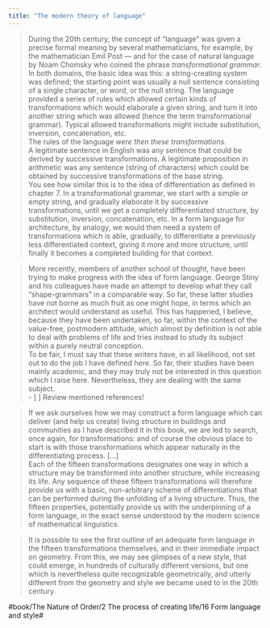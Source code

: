 ```yaml
---
title: "The modern theory of language"
---
```


> During the 20th century, the concept of “language” was given a precise formal meaning by several mathematicians, for example, by the mathematician Emil Post — and for the case of natural language by Noam Chomsky who coined the phrase *transformational grammar*. In both domains, the basic idea was this: a string-creating system was defined; the starting point was usually a null sentence consisting of a single character, or word, or the null string. The language provided a series of rules which allowed certain kinds of transformations which would elaborate a given string, and turn it into another string which was allowed (hence the term transformational grammar). Typical allowed transformations might include substitution, inversion, concatenation, etc.  
> The rules of the language *were then these transformations*.   
> A legitimate sentence in English was any sentence that could be derived by successive transformations. A legitimate proposition in arithmetic was any sentence (string of characters) which could be obtained by successive transformations of the base string.  
> You see how similar this is to the idea of differentiation as defined in chapter 7. In a transformational grammar, we start with a simple or empty string, and gradually elaborate it by successive transformations, until we get a completely differentiated structure, by substitution, inversion, concatenation, etc. In a form language for architecture, by analogy, we would then need a system of transformations which is able, gradually, to differentiate a previously less differentiated context, giving it more and more structure, until finally it becomes a completed building for that context.  

> More recently, members of another school of thought, have been trying to make progress with the idea of form language. George Stiny and his colleagues have made an attempt to develop what they call “shape-grammars” in a comparable way. So far, these latter studies have not borne as much fruit as one might hope, in terms which an architect would understand as useful. This has happened, I believe, because they have been undertaken, so far, within the context of the value-free, postmodern attitude, which almost by definition is not able to deal with problems of life and tries instead to study its subject within a purely neutral conception.  
> To be fair, I must say that these writers have, in all likelihood, not set out to do the job I have defined here. So far, their studies have been mainly academic, and they may truly not be interested in this question which I raise here. Nevertheless, they are dealing with the same subject.  
	- [ ] Review mentioned references!

> If we ask ourselves how we may construct a form language which can deliver (and help us create) living structure in buildings and communities as I have described it in this book, we are led to search, once again, for transformations: and of course the obvious place to start is with those transformations which appear naturally in the differentiating process. […]  
> Each of the fifteen transformations designates one way in which a structure may be transformed into another structure, while increasing its life. Any sequence of these fifteen transformations will therefore provide us with a basic, non-arbitrary scheme of differentiations that can be performed during the unfolding of a living structure. Thus, the fifteen properties, potentially provide us with the underpinning of a form language, in the exact sense understood by the modern science of mathematical linguistics.  

> It is possible to see the first outline of an adequate form language in the fifteen transformations themselves, and in their immediate impact on geometry. From this, we may see glimpses of a new style, that could emerge, in hundreds of culturally different versions, but one which is nevertheless quite recognizable geometrically, and utterly different from the geometry and style we became used to in the 20th century.  

#book/The Nature of Order/2 The process of creating life/16 Form language and style#